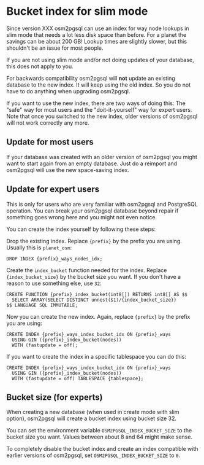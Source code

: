 
# Bucket index for slim mode

Since version XXX osm2pgsql can use an index for way node lookups in slim mode
that needs a lot less disk space than before. For a planet the savings can be
about 200 GB! Lookup times are slightly slower, but this shouldn't be an issue
for most people.

If you are not using slim mode and/or not doing updates of your database, this
does not apply to you.

For backwards compatibility osm2pgsql will **not** update an existing database
to the new index. It will keep using the old index. So you do not have to do
anything when upgrading osm2pgsql.

If you want to use the new index, there are two ways of doing this: The "safe"
way for most users and the "doit-it-yourself" way for expert users. Note that
once you switched to the new index, older versions of osm2pgsql will not work
correctly any more.

## Update for most users

If your database was created with an older version of osm2pgsql you might want
to start again from an empty database. Just do a reimport and osm2pgsql will
use the new space-saving index.

## Update for expert users

This is only for users who are very familiar with osm2pgsql and PostgreSQL
operation. You can break your osm2pgsql database beyond repair if something
goes wrong here and you might not even notice.

You can create the index yourself by following these steps:

Drop the existing index. Replace `{prefix}` by the prefix you are using.
Usually this is `planet_osm`:

```
DROP INDEX {prefix}_ways_nodes_idx;
```

Create the `index_bucket` function needed for the index. Replace
`{index_bucket_size}` by the bucket size you want. If you don't have a reason
to use something else, use `32`:

```
CREATE FUNCTION {prefix}_index_bucket(int8[]) RETURNS int8[] AS $$
  SELECT ARRAY(SELECT DISTINCT unnest($1)/{index_bucket_size})
$$ LANGUAGE SQL IMMUTABLE;
```

Now you can create the new index. Again, replace `{prefix}` by the prefix
you are using:

```
CREATE INDEX {prefix}_ways_index_bucket_idx ON {prefix}_ways
  USING GIN ({prefix}_index_bucket(nodes))
  WITH (fastupdate = off);
```

If you want to create the index in a specific tablespace you can do this:

```
CREATE INDEX {prefix}_ways_index_bucket_idx ON {prefix}_ways
  USING GIN ({prefix}_index_bucket(nodes))
  WITH (fastupdate = off) TABLESPACE {tablespace};
```

## Bucket size (for experts)

When creating a new database (when used in create mode with slim option),
osm2pgsql will create a bucket index using bucket size 32.

You can set the environment variable `OSM2PGSQL_INDEX_BUCKET_SIZE` to the
bucket size you want. Values between about 8 and 64 might make sense.

To completely disable the bucket index and create an index compatible with
earlier versions of osm2pgsql, set `OSM2PGSQL_INDEX_BUCKET_SIZE` to `0`.

